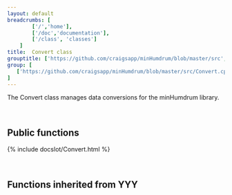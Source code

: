 ```yaml
---
layout: default
breadcrumbs: [
		['/','home'], 
		['/doc','documentation'], 
		['/class', 'classes']
	]
title:  Convert class
grouptitle: ['https://github.com/craigsapp/minHumdrum/blob/master/src', 'Source Code']
group: [
   ['https://github.com/craigsapp/minHumdrum/blob/master/src/Convert.cpp', 'Convert.cpp'],
]
---
```


The Convert class manages data conversions for the minHumdrum library.

&nbsp;

Public functions
----------------

{% include docslot/Convert.html %}

&nbsp;

Functions inherited from <span class="class-link">YYY</span>
---------------------------------------------------------------



